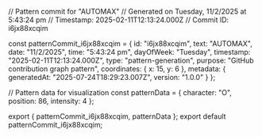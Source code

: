 // Pattern commit for "AUTOMAX"
// Generated on Tuesday, 11/2/2025 at 5:43:24 pm
// Timestamp: 2025-02-11T12:13:24.000Z
// Commit ID: i6jx88xcqim

const patternCommit_i6jx88xcqim = {
  id: "i6jx88xcqim",
  text: "AUTOMAX",
  date: "11/2/2025",
  time: "5:43:24 pm",
  dayOfWeek: "Tuesday",
  timestamp: "2025-02-11T12:13:24.000Z",
  type: "pattern-generation",
  purpose: "GitHub contribution graph pattern",
  coordinates: {
    x: 15,
    y: 6
  },
  metadata: {
    generatedAt: "2025-07-24T18:29:23.007Z",
    version: "1.0.0"
  }
};

// Pattern data for visualization
const patternData = {
  character: "O",
  position: 86,
  intensity: 4
};

export { patternCommit_i6jx88xcqim, patternData };
export default patternCommit_i6jx88xcqim;

